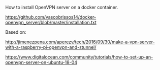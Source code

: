 How to install OpenVPN server on a docker container.

https://github.com/vascobrissos14/docker-openvpn_server/blob/master/installation.txt

Based on:

http://jimenezpena.com/aperezv/tech/2016/09/30/make-a-vpn-server-with-a-raspberry-pi-openvpn-and-stunnel/

https://www.digitalocean.com/community/tutorials/how-to-set-up-an-openvpn-server-on-ubuntu-18-04
